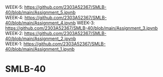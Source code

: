 WEEK-5:  https://github.com/2303A52367/SMLB-40/blob/main/Assignment_5.ipynb               
WEEK-4:  https://github.com/2303A52367/SMLB-40/blob/main/Assignment_4.ipynb 
WEEK-3:  https://github.com/2303A52367/SMLB-40/blob/main/Assignment_3.ipynb            
WEEK-2:  https://github.com/2303A52367/SMLB-40/blob/main/Assignment_2.ipynb          
WEEK-1:  https://github.com/2303A52367/SMLB-40/blob/main/Assignment_1.ipynb                              
# SMLB-40
